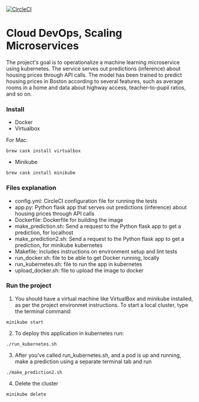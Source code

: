 [![CircleCI](https://circleci.com/gh/andresaaap/Operationalize-a-Machine-Learning-Microservice-API.svg?style=svg)](https://circleci.com/gh/andresaaap/Operationalize-a-Machine-Learning-Microservice-API)

# Cloud DevOps, Scaling Microservices

The project's goal is to operationalize a machine learning microservice using kubernetes. The service serves out predictions (inference) about housing prices through API calls. The model has been trained to predict housing prices in Boston according to several features, such as average rooms in a home and data about highway access, teacher-to-pupil ratios, and so on.


### Install

- Docker
- Virtualbox

For Mac:

```
brew cask install virtualbox
```

- Minikube

```
brew cask install minikube
```

### Files explanation
- config.yml: CircleCI configuration file for running the tests
- app.py: Python flask app that serves out predictions (inference) about housing prices through API calls
- Dockerfile: Dockerfile for building the image
- make_prediction.sh: Send a request to the Python flask app to get a prediction, for localhost
- make_prediction2.sh: Send a request to the Python flask app to get a prediction, for minikube kubernetes
- Makefile: includes instructions on environment setup and lint tests
- run_docker.sh: file to be able to get Docker running, locally
- run_kubernetes.sh: file to run the app in kubernetes
- upload_docker.sh: file to upload the image to docker


### Run the project


1. You should have a virtual machine like VirtualBox and minikube installed, as per the project environmet instructions. To start a local cluster, type the terminal command: 
```
minikube start
```

2. To deploy this application in kubernetes run:
```
./run_kubernetes.sh
```

3. After you’ve called run_kubernetes.sh, and a pod is up and running, make a prediction using a separate terminal tab and run 
```
./make_prediction2.sh
```

4. Delete the cluster
```
minikube delete
```
